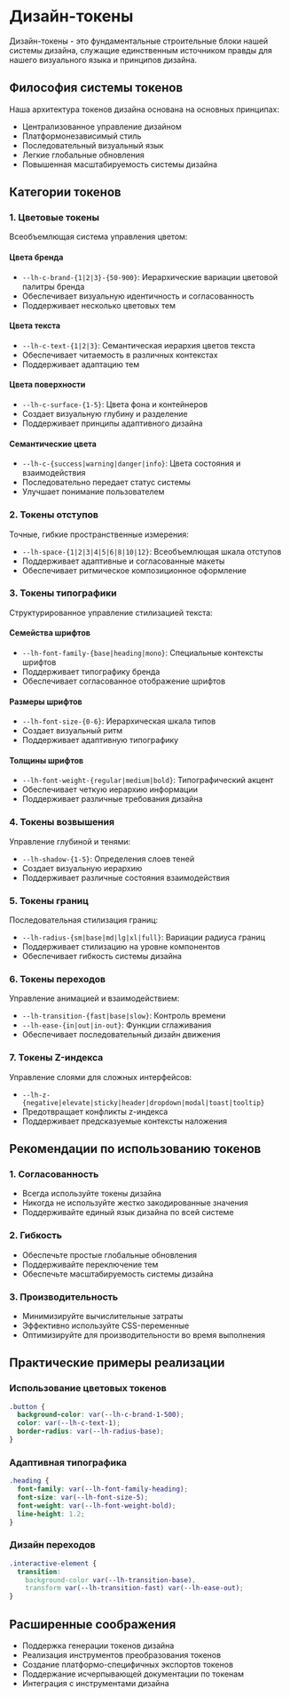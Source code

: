 # Дизайн-токены

Дизайн-токены - это фундаментальные строительные блоки нашей системы дизайна, служащие единственным источником правды для нашего визуального языка и принципов дизайна.

## Философия системы токенов

Наша архитектура токенов дизайна основана на основных принципах:
- Централизованное управление дизайном
- Платформонезависимый стиль
- Последовательный визуальный язык
- Легкие глобальные обновления
- Повышенная масштабируемость системы дизайна

## Категории токенов

### 1. Цветовые токены
Всеобъемлющая система управления цветом:

#### Цвета бренда
- `--lh-c-brand-{1|2|3}-{50-900}`: Иерархические вариации цветовой палитры бренда
- Обеспечивает визуальную идентичность и согласованность
- Поддерживает несколько цветовых тем

#### Цвета текста
- `--lh-c-text-{1|2|3}`: Семантическая иерархия цветов текста
- Обеспечивает читаемость в различных контекстах
- Поддерживает адаптацию тем

#### Цвета поверхности
- `--lh-c-surface-{1-5}`: Цвета фона и контейнеров
- Создает визуальную глубину и разделение
- Поддерживает принципы адаптивного дизайна

#### Семантические цвета
- `--lh-c-{success|warning|danger|info}`: Цвета состояния и взаимодействия
- Последовательно передает статус системы
- Улучшает понимание пользователем

### 2. Токены отступов
Точные, гибкие пространственные измерения:

- `--lh-space-{1|2|3|4|5|6|8|10|12}`: Всеобъемлющая шкала отступов
- Поддерживает адаптивные и согласованные макеты
- Обеспечивает ритмическое композиционное оформление

### 3. Токены типографики
Структурированное управление стилизацией текста:

#### Семейства шрифтов
- `--lh-font-family-{base|heading|mono}`: Специальные контексты шрифтов
- Поддерживает типографику бренда
- Обеспечивает согласованное отображение шрифтов

#### Размеры шрифтов
- `--lh-font-size-{0-6}`: Иерархическая шкала типов
- Создает визуальный ритм
- Поддерживает адаптивную типографику

#### Толщины шрифтов
- `--lh-font-weight-{regular|medium|bold}`: Типографический акцент
- Обеспечивает четкую иерархию информации
- Поддерживает различные требования дизайна

### 4. Токены возвышения
Управление глубиной и тенями:

- `--lh-shadow-{1-5}`: Определения слоев теней
- Создает визуальную иерархию
- Поддерживает различные состояния взаимодействия

### 5. Токены границ
Последовательная стилизация границ:

- `--lh-radius-{sm|base|md|lg|xl|full}`: Вариации радиуса границ
- Поддерживает стилизацию на уровне компонентов
- Обеспечивает гибкость системы дизайна

### 6. Токены переходов
Управление анимацией и взаимодействием:

- `--lh-transition-{fast|base|slow}`: Контроль времени
- `--lh-ease-{in|out|in-out}`: Функции сглаживания
- Обеспечивает последовательный дизайн движения

### 7. Токены Z-индекса
Управление слоями для сложных интерфейсов:

- `--lh-z-{negative|elevate|sticky|header|dropdown|modal|toast|tooltip}`
- Предотвращает конфликты z-индекса
- Поддерживает предсказуемые контексты наложения

## Рекомендации по использованию токенов

### 1. Согласованность
- Всегда используйте токены дизайна
- Никогда не используйте жестко закодированные значения
- Поддерживайте единый язык дизайна по всей системе

### 2. Гибкость
- Обеспечьте простые глобальные обновления
- Поддерживайте переключение тем
- Обеспечьте масштабируемость системы дизайна

### 3. Производительность
- Минимизируйте вычислительные затраты
- Эффективно используйте CSS-переменные
- Оптимизируйте для производительности во время выполнения

## Практические примеры реализации

### Использование цветовых токенов
```css
.button {
  background-color: var(--lh-c-brand-1-500);
  color: var(--lh-c-text-1);
  border-radius: var(--lh-radius-base);
}
```

### Адаптивная типографика
```css
.heading {
  font-family: var(--lh-font-family-heading);
  font-size: var(--lh-font-size-5);
  font-weight: var(--lh-font-weight-bold);
  line-height: 1.2;
}
```

### Дизайн переходов
```css
.interactive-element {
  transition: 
    background-color var(--lh-transition-base),
    transform var(--lh-transition-fast) var(--lh-ease-out);
}
```

## Расширенные соображения

- Поддержка генерации токенов дизайна
- Реализация инструментов преобразования токенов
- Создание платформо-специфичных экспортов токенов
- Поддержание исчерпывающей документации по токенам
- Интеграция с инструментами дизайна 